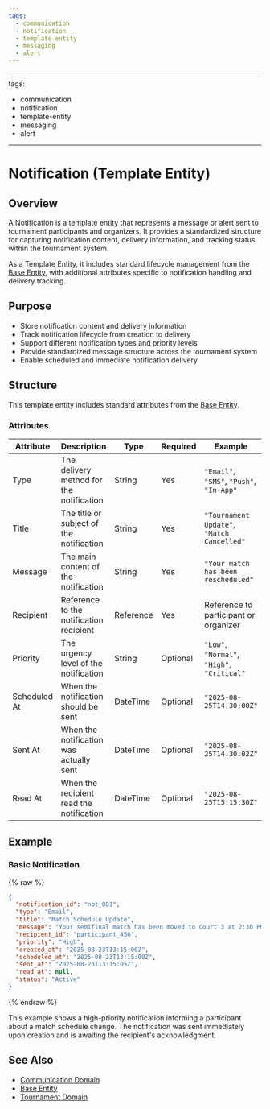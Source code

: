 ```yaml
---
tags:
  - communication
  - notification
  - template-entity
  - messaging
  - alert
---
```


---
tags:
- communication
- notification
- template-entity
- messaging
- alert
---

# Notification (Template Entity)

## Overview

A Notification is a template entity that represents a message or alert sent to tournament participants and organizers. It provides a standardized structure for capturing notification content, delivery information, and tracking status within the tournament system.

As a Template Entity, it includes standard lifecycle management from the [Base Entity](../foundation/base_entity.md), with additional attributes specific to notification handling and delivery tracking.

## Purpose

- Store notification content and delivery information
- Track notification lifecycle from creation to delivery
- Support different notification types and priority levels
- Provide standardized message structure across the tournament system
- Enable scheduled and immediate notification delivery

## Structure

This template entity includes standard attributes from the [Base Entity](../foundation/base_entity.md).

### Attributes

| Attribute        | Description                                               | Type      | Required | Example                                      |
| ---------------- | --------------------------------------------------------- | --------- | -------- | -------------------------------------------- |
| Type             | The delivery method for the notification                  | String    | Yes      | `"Email"`, `"SMS"`, `"Push"`, `"In-App"`     |
| Title            | The title or subject of the notification                  | String    | Yes      | `"Tournament Update"`, `"Match Cancelled"`   |
| Message          | The main content of the notification                      | String    | Yes      | `"Your match has been rescheduled"`         |
| Recipient        | Reference to the notification recipient                   | Reference | Yes      | Reference to participant or organizer       |
| Priority         | The urgency level of the notification                     | String    | Optional | `"Low"`, `"Normal"`, `"High"`, `"Critical"`  |
| Scheduled At     | When the notification should be sent                      | DateTime  | Optional | `"2025-08-25T14:30:00Z"`                     |
| Sent At          | When the notification was actually sent                   | DateTime  | Optional | `"2025-08-25T14:30:02Z"`                     |
| Read At          | When the recipient read the notification                  | DateTime  | Optional | `"2025-08-25T15:15:30Z"`                     |

## Example

### Basic Notification

{% raw %}
```json
{
  "notification_id": "not_001",
  "type": "Email",
  "title": "Match Schedule Update",
  "message": "Your semifinal match has been moved to Court 3 at 2:30 PM today.",
  "recipient_id": "participant_456",
  "priority": "High",
  "created_at": "2025-08-23T13:15:00Z",
  "scheduled_at": "2025-08-23T13:15:00Z",
  "sent_at": "2025-08-23T13:15:05Z",
  "read_at": null,
  "status": "Active"
}
```
{% endraw %}

This example shows a high-priority notification informing a participant about a match schedule change. The notification was sent immediately upon creation and is awaiting the recipient's acknowledgment.

## See Also

- [Communication Domain](README.md)
- [Base Entity](../foundation/base_entity.md)
- [Tournament Domain](../tournament/README.md)
